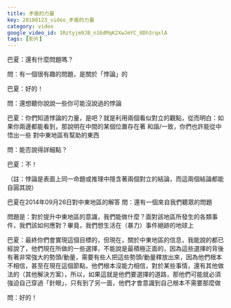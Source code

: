 ```yaml
---
title: 矛盾的力量
key: 20180123_video_矛盾的力量
category: video
google_video_id: 1Rztyjm9JB_n16dMqK2XwJmYC_8Dh3rqxlA
tags: [影片]
---
```


巴夏：還有什麼問題嗎？

問：有一個很有趣的問題，是關於「悖論」的

巴夏：好的！

問：還想聽你說說一些你可能沒說過的悖論

巴夏：你們知道悖論的力量，是吧？就是利用兩個看似對立的觀點，從而明白：如果你兩邊都能看到，那說明在中間的某個位置存在著 和諧/一致，你們也許能從中悟出一些 對中東地區有幫助的東西

問：能否說得詳細點？

巴夏：不！

（註：悖論是表面上同一命題或推理中隱含著兩個對立的結論，而這兩個結論都能自圓其說）

巴夏在2014年09月26日對中東地區的解答
問：還有一個來自我們聽眾的問題

問題是：對於提升中東地區的意識，我們能做什麼？面對該地區所發生的各類事件，我們該如何應對？畢竟，我們想生活在（暴力）事件絕跡的地球上

巴夏：最終你們會實現這個目標的，但現在，關於中東地區的信息，我能說的都已經說了，他們現在所做的一些選擇，不能說是最積極正面的，因為這些選擇的背後有著非常強大的勢頭/動量，需要有些人把這些勢頭/動量釋放出來，因為他們根本不相信，甚至在現在這個節點，他們根本沒能力相信，對於某些事情，還有其他做法的（其他解決方案），所以，如果這就是他們要選擇的道路，那他們可能就必須強迫自己穿過「針眼」，只有到了另一面，他們才會意識到自己根本不需要那麼做

問：好的！
